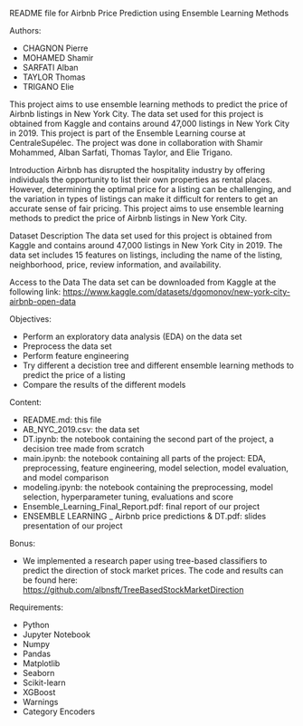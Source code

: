 README file for Airbnb Price Prediction using Ensemble Learning Methods

Authors:

- CHAGNON Pierre
- MOHAMED Shamir
- SARFATI Alban
- TAYLOR Thomas
- TRIGANO Elie

This project aims to use ensemble learning methods to predict the price of Airbnb listings in New York City. The data set used for this project is obtained from Kaggle and contains around 47,000 listings in New York City in 2019.
This project is part of the Ensemble Learning course at CentraleSupélec. The project was done in collaboration with Shamir Mohammed, Alban Sarfati, Thomas Taylor, and Elie Trigano.

Introduction
Airbnb has disrupted the hospitality industry by offering individuals the opportunity to list their own properties as rental places. However, determining the optimal price for a listing can be challenging, and the variation in types of listings can make it difficult for renters to get an accurate sense of fair pricing. This project aims to use ensemble learning methods to predict the price of Airbnb listings in New York City.

Dataset
Description
The data set used for this project is obtained from Kaggle and contains around 47,000 listings in New York City in 2019. The data set includes 15 features on listings, including the name of the listing, neighborhood, price, review information, and availability.

Access to the Data
The data set can be downloaded from Kaggle at the following link: https://www.kaggle.com/datasets/dgomonov/new-york-city-airbnb-open-data

Objectives:
- Perform an exploratory data analysis (EDA) on the data set
- Preprocess the data set
- Perform feature engineering
- Try different a decistion tree and different ensemble learning methods to predict the price of a listing
- Compare the results of the different models

Content: 
- README.md: this file
- AB_NYC_2019.csv: the data set
- DT.ipynb: the notebook containing the second part of the project, a decision tree made from scratch
- main.ipynb: the notebook containing all parts of the project: EDA, preprocessing, feature engineering, model selection, model evaluation, and model comparison
- modeling.ipynb: the notebook containing the preprocessing, model selection, hyperparameter tuning, evaluations and score
- Ensemble_Learning_Final_Report.pdf: final report of our project
- ENSEMBLE LEARNING _ Airbnb price predictions & DT.pdf: slides presentation of our project

Bonus:
- We implemented a research paper using tree-based classifiers to predict the direction of stock market prices. The code and results can be found here: https://github.com/albnsft/TreeBasedStockMarketDirection

Requirements: 
- Python 
- Jupyter Notebook
- Numpy
- Pandas
- Matplotlib
- Seaborn
- Scikit-learn
- XGBoost
- Warnings
- Category Encoders
